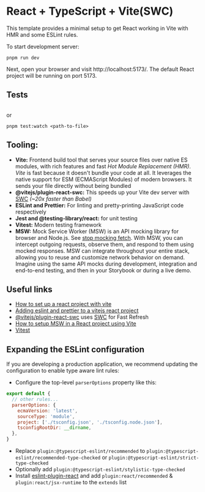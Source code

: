 # React + TypeScript + Vite(SWC)

This template provides a minimal setup to get React working in Vite with HMR and some ESLint rules.

To start development server:

```
pnpm run dev
```

Next, open your browser and visit http://localhost:5173/. The default React project will be running on port 5173.

## Tests

```pnpm test:watch

```

or

```
pnpm test:watch <path-to-file>

```

## Tooling:

- **Vite:** Frontend build tool that serves your source files over native ES modules, with rich features and fast _Hot Module Replacement (HMR)_. _Vite_ is fast because it doesn't bundle your code at all. It leverages the native support for ESM (ECMAScript Modules) of modern browsers. It sends your file directly without being bundled
- **@vitejs/plugin-react-swc:** This speeds up your Vite dev server with [SWC](https://swc.rs/) _(~20x faster than Babel)_
- **ESLint and Prettier:** For linting and pretty-printing JavaScript code respectively
- **Jest and @testing-library/react:** for unit testing
- **Vitest:** Modern testing framework
- **MSW:** Mock Service Worker (MSW) is an API mocking library for browser and Node.js. See [stop mocking fetch](https://kentcdodds.com/blog/stop-mocking-fetch). With MSW, you can intercept outgoing requests, observe them, and respond to them using mocked responses. MSW can integrate throughout your entire stack, allowing you to reuse and customize network behavior on demand. Imagine using the same API mocks during development, integration and end-to-end testing, and then in your Storybook or during a live demo.

## Useful links

- [How to set up a react project with vite](https://www.digitalocean.com/community/tutorials/how-to-set-up-a-react-project-with-vite)
- [Adding eslint and prettier to a vitejs react project](https://dev.to/marcosdiasdev/adding-eslint-and-prettier-to-a-vitejs-react-project-2kkj)
- [@vitejs/plugin-react-swc](https://github.com/vitejs/vite-plugin-react-swc) uses [SWC](https://swc.rs/) for Fast Refresh
- [How to setup MSW in a React project using Vite](https://www.raisiqueira.io/drops/vite-msw)
- [Vitest](https://vitest.dev/guide/#overview)

## Expanding the ESLint configuration

If you are developing a production application, we recommend updating the configuration to enable type aware lint rules:

- Configure the top-level `parserOptions` property like this:

```js
export default {
  // other rules...
  parserOptions: {
    ecmaVersion: 'latest',
    sourceType: 'module',
    project: ['./tsconfig.json', './tsconfig.node.json'],
    tsconfigRootDir: __dirname,
  },
}
```

- Replace `plugin:@typescript-eslint/recommended` to `plugin:@typescript-eslint/recommended-type-checked` or `plugin:@typescript-eslint/strict-type-checked`
- Optionally add `plugin:@typescript-eslint/stylistic-type-checked`
- Install [eslint-plugin-react](https://github.com/jsx-eslint/eslint-plugin-react) and add `plugin:react/recommended` & `plugin:react/jsx-runtime` to the `extends` list
